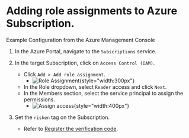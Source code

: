 # Adding role assignments to Azure Subscription.

Example Configuration from the Azure Management Console

1. In the Azure Portal, navigate to the `Subscriptions` service.
2. In the target Subscription, click on `Access Control (IAM)`.
    - Click `Add > Add role assignment`.
        - ![Role Assignment](/img/azure/subscription_role_en.png){style="width:300px"}
    - In the Role dropdown, select `Reader` access and click `Next`.
    - In the Members section, select the service principal to assign the permissions.
        - ![Assign access](/img/azure/role_allocation_en.png){style="width:400px"}

3. Set the `risken` tag on the Subscription.
    - Refer to [Register the verification code](/en/azure/overview_subscription/#1).